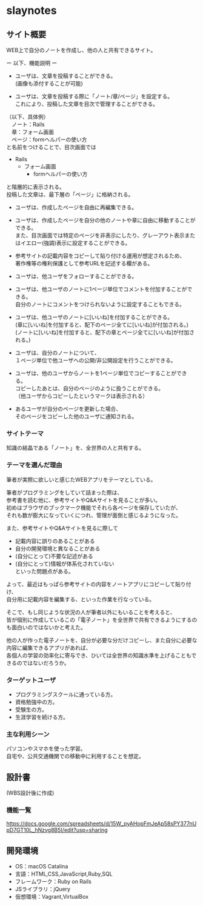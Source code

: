 # slaynotes

## サイト概要
WEB上で自分のノートを作成し、他の人と共有できるサイト。  

ー 以下、機能説明 ー  

* ユーザは、文章を投稿することができる。  
  (画像も添付することが可能)  

* ユーザは、文章を投稿する際に「ノート/章/ページ」を設定する。  
  これにより、投稿した文章を目次で管理することができる。  

 （以下、具体例）  
　ノート：Rails  
　章：フォーム画面  
　ページ：formヘルパーの使い方  
と名前をつけることで、目次画面では  
- Rails
  - フォーム画面
     - formヘルパーの使い方  
  
と階層的に表示される。  
投稿した文章は、最下層の「ページ」に格納される。  

* ユーザは、作成したページを自由に再編集できる。  

* ユーザは、作成したページを自分の他のノートや章に自由に移動することができる。  
  また、目次画面では特定のページを非表示にしたり、グレーアウト表示またはイエロー(強調)表示に設定することができる。  

* 参考サイトの記載内容をコピーして貼り付ける運用が想定されるため、  
  著作権等の権利保護として参考URLを記述する欄がある。  

* ユーザは、他ユーザをフォローすることができる。  

* ユーザは、他ユーザのノートに1ページ単位でコメントを付加することができる。  
  自分のノートにコメントをつけられないように設定することもできる。  

* ユーザは、他ユーザのノートに[いいね]を付加することができる。  
  (章に[いいね]を付加すると、配下のページ全てに[いいね]が付加される。)  
  (ノートに[いいね]を付加すると、配下の章とページ全てに[いいね]が付加される。)  

* ユーザは、自分のノートについて、  
  １ページ単位で他ユーザへの公開/非公開設定を行うことができる。  

* ユーザは、他のユーザからノートを1ページ単位でコピーすることができる。  
  コピーしたあとは、自分のページのように扱うことができる。  
  （他ユーザからコピーしたというマークは表示される）  

* あるユーザが自分のページを更新した場合、  
  そのページをコピーした他のユーザに通知される。  


### サイトテーマ
知識の結晶である「ノート」を、全世界の人と共有する。  

### テーマを選んだ理由
筆者が実際に欲しいと感じたWEBアプリをテーマとしている。  

筆者がプログラミングをしていて詰まった際は、  
参考書を読む他に、参考サイトやQ&Aサイトを見ることが多い。  
初めはブラウザのブックマーク機能でそれら各ページを保存していたが、  
それも数が膨大になっていくにつれ、管理が面倒と感じるようになった。  

また、参考サイトやQ&Aサイトを見るに際して  
 * 記載内容に誤りのあることがある
 * 自分の開発環境と異なることがある
 * (自分にとって)不要な記述がある
 * (自分にとって)情報が体系化されていない  
といった問題点がある。  

よって、最近はもっぱら参考サイトの内容をノートアプリにコピーして貼り付け、  
自分用に記載内容を編集する、といった作業を行なっている。  

そこで、もし同じような状況の人が筆者以外にもいることを考えると、  
皆が個別に作成しているこの「電子ノート」を全世界で共有できるようにするのも面白いのではないかと考えた。  

他の人が作った電子ノートを、自分が必要な分だけコピーし、また自分に必要な内容に編集できるアプリがあれば、  
各個人の学習の効率化に寄与でき、ひいては全世界の知識水準を上げることもできるのではないだろうか。  


### ターゲットユーザ
* プログラミングスクールに通っている方。
* 資格勉強中の方。
* 受験生の方。
* 生涯学習を続ける方。

### 主な利用シーン
パソコンやスマホを使った学習。  
自宅や、公共交通機関での移動中に利用することを想定。  

## 設計書
(WBS設計後に作成)  

### 機能一覧
https://docs.google.com/spreadsheets/d/15W_pyAHopFmJeAp58sPY377nUpD7GT10L_hNzvg8B5I/edit?usp=sharing

## 開発環境
- OS：macOS Catalina
- 言語：HTML,CSS,JavaScript,Ruby,SQL
- フレームワーク：Ruby on Rails
- JSライブラリ：jQuery
- 仮想環境：Vagrant,VirtualBox
